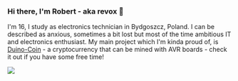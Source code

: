 ### Hi there, I'm Robert - aka revox 👋
I'm 16, I study as electronics technician in Bydgoszcz, Poland. I can be described as anxious, sometimes a bit lost but most of the time ambitious IT and electronics enthusiast. My main project which I'm kinda proud of, is [Duino-Coin](https://duinocoin.com) - a cryptocurrency that can be mined with AVR boards - check it out if you have some free time!

![](https://github-readme-stats.vercel.app/api?username=revoxhere&show_icons=true)
